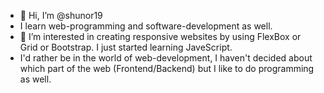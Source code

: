 - 👋 Hi, I’m @shunor19
- I learn web-programming and software-development as well.
- 👀 I’m interested in creating responsive websites by using FlexBox or Grid or Bootstrap. I just started learning JaveScript. 
- I'd rather be in the world of web-development, I haven't decided about which part of the web (Frontend/Backend) but I like to do programming as well. 


<!---
shunor19/shunor19 is a ✨ special ✨ repository because its `README.md` (this file) appears on your GitHub profile.
You can click the Preview link to take a look at your changes.
--->
